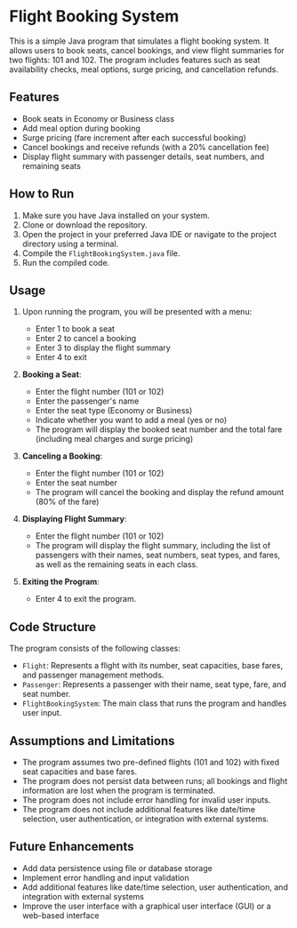 # Flight Booking System

This is a simple Java program that simulates a flight booking system. It allows users to book seats, cancel bookings, and view flight summaries for two flights: 101 and 102. The program includes features such as seat availability checks, meal options, surge pricing, and cancellation refunds.

## Features

- Book seats in Economy or Business class
- Add meal option during booking
- Surge pricing (fare increment after each successful booking)
- Cancel bookings and receive refunds (with a 20% cancellation fee)
- Display flight summary with passenger details, seat numbers, and remaining seats

## How to Run

1. Make sure you have Java installed on your system.
2. Clone or download the repository.
3. Open the project in your preferred Java IDE or navigate to the project directory using a terminal.
4. Compile the `FlightBookingSystem.java` file.
5. Run the compiled code.

## Usage

1. Upon running the program, you will be presented with a menu:
   - Enter 1 to book a seat
   - Enter 2 to cancel a booking
   - Enter 3 to display the flight summary
   - Enter 4 to exit

2. **Booking a Seat**:
   - Enter the flight number (101 or 102)
   - Enter the passenger's name
   - Enter the seat type (Economy or Business)
   - Indicate whether you want to add a meal (yes or no)
   - The program will display the booked seat number and the total fare (including meal charges and surge pricing)

3. **Canceling a Booking**:
   - Enter the flight number (101 or 102)
   - Enter the seat number
   - The program will cancel the booking and display the refund amount (80% of the fare)

4. **Displaying Flight Summary**:
   - Enter the flight number (101 or 102)
   - The program will display the flight summary, including the list of passengers with their names, seat numbers, seat types, and fares, as well as the remaining seats in each class.

5. **Exiting the Program**:
   - Enter 4 to exit the program.

## Code Structure

The program consists of the following classes:

- `Flight`: Represents a flight with its number, seat capacities, base fares, and passenger management methods.
- `Passenger`: Represents a passenger with their name, seat type, fare, and seat number.
- `FlightBookingSystem`: The main class that runs the program and handles user input.

## Assumptions and Limitations

- The program assumes two pre-defined flights (101 and 102) with fixed seat capacities and base fares.
- The program does not persist data between runs; all bookings and flight information are lost when the program is terminated.
- The program does not include error handling for invalid user inputs.
- The program does not include additional features like date/time selection, user authentication, or integration with external systems.

## Future Enhancements

- Add data persistence using file or database storage
- Implement error handling and input validation
- Add additional features like date/time selection, user authentication, and integration with external systems
- Improve the user interface with a graphical user interface (GUI) or a web-based interface
